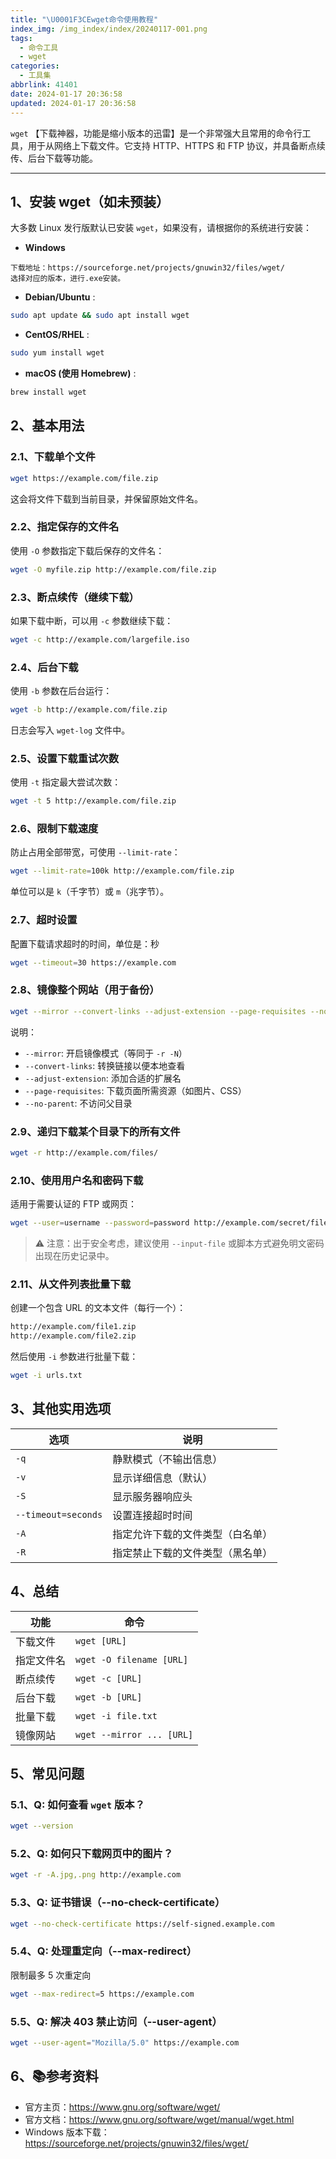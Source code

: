```yaml
---
title: "\U0001F3CE️wget命令使用教程"
index_img: /img_index/index/20240117-001.png
tags:
  - 命令工具
  - wget
categories:
  - 工具集
abbrlink: 41401
date: 2024-01-17 20:36:58
updated: 2024-01-17 20:36:58
---
```








`wget` 【下载神器，功能是缩小版本的迅雷】是一个非常强大且常用的命令行工具，用于从网络上下载文件。它支持 HTTP、HTTPS 和 FTP 协议，并具备断点续传、后台下载等功能。

<!--more-->

<hr />

## 1、安装 wget（如未预装）

大多数 Linux 发行版默认已安装 `wget`，如果没有，请根据你的系统进行安装：

- **Windows**
```
下载地址：https://sourceforge.net/projects/gnuwin32/files/wget/
选择对应的版本，进行.exe安装。
```

- **Debian/Ubuntu** :

```bash
sudo apt update && sudo apt install wget
```

- **CentOS/RHEL** :

```bash
sudo yum install wget
```

- **macOS (使用 Homebrew)** :

```bash
brew install wget
```



## 2、基本用法

### 2.1、下载单个文件

```bash
wget https://example.com/file.zip 
```
这会将文件下载到当前目录，并保留原始文件名。

### 2.2、指定保存的文件名

使用 `-O` 参数指定下载后保存的文件名：

```bash
wget -O myfile.zip http://example.com/file.zip
```

### 2.3、断点续传（继续下载）

如果下载中断，可以用 `-c` 参数继续下载：
```bash
wget -c http://example.com/largefile.iso
```

### 2.4、后台下载

使用 `-b` 参数在后台运行：

```bash
wget -b http://example.com/file.zip
```
日志会写入 `wget-log` 文件中。

### 2.5、设置下载重试次数

使用 `-t` 指定最大尝试次数：

```bash
wget -t 5 http://example.com/file.zip
```

### 2.6、限制下载速度

防止占用全部带宽，可使用 `--limit-rate`：

```bash
wget --limit-rate=100k http://example.com/file.zip
```
单位可以是 `k`（千字节）或 `m`（兆字节）。

### 2.7、超时设置

配置下载请求超时的时间，单位是：秒

```bash
wget --timeout=30 https://example.com
```

### 2.8、镜像整个网站（用于备份）

```bash
wget --mirror --convert-links --adjust-extension --page-requisites --no-parent http://example.com
```

说明：
- `--mirror`: 开启镜像模式（等同于 `-r -N`）
- `--convert-links`: 转换链接以便本地查看
- `--adjust-extension`: 添加合适的扩展名
- `--page-requisites`: 下载页面所需资源（如图片、CSS）
- `--no-parent`: 不访问父目录

### 2.9、递归下载某个目录下的所有文件

```bash
wget -r http://example.com/files/
```

### 2.10、使用用户名和密码下载

适用于需要认证的 FTP 或网页：

```bash
wget --user=username --password=password http://example.com/secret/file.zip
```
> ⚠️ 注意：出于安全考虑，建议使用 `--input-file` 或脚本方式避免明文密码出现在历史记录中。 


### 2.11、从文件列表批量下载

创建一个包含 URL 的文本文件（每行一个）：

```bash
http://example.com/file1.zip
http://example.com/file2.zip
```

然后使用 `-i` 参数进行批量下载：

```bash
wget -i urls.txt
```

## 3、其他实用选项

| 选项                | 说明                             |
| ------------------- | -------------------------------- |
| `-q`                | 静默模式（不输出信息）           |
| `-v`                | 显示详细信息（默认）             |
| `-S`                | 显示服务器响应头                 |
| `--timeout=seconds` | 设置连接超时时间                 |
| `-A`                | 指定允许下载的文件类型（白名单） |
| `-R`                | 指定禁止下载的文件类型（黑名单） |




## 4、总结

| 功能       | 命令                      |
| ---------- | ------------------------- |
| 下载文件   | `wget [URL]`              |
| 指定文件名 | `wget -O filename [URL]`  |
| 断点续传   | `wget -c [URL]`           |
| 后台下载   | `wget -b [URL]`           |
| 批量下载   | `wget -i file.txt`        |
| 镜像网站   | `wget --mirror ... [URL]` |



## 5、常见问题

### 5.1、Q: 如何查看 `wget` 版本？

```bash
wget --version
```

### 5.2、Q: 如何只下载网页中的图片？

```bash
wget -r -A.jpg,.png http://example.com
```

### 5.3、Q: 证书错误（--no-check-certificate）
```bash
wget --no-check-certificate https://self-signed.example.com
```

### 5.4、Q: 处理重定向（--max-redirect）

限制最多 5 次重定向
```bash
wget --max-redirect=5 https://example.com
```

### 5.5、Q: 解决 403 禁止访问（--user-agent）
```bash
wget --user-agent="Mozilla/5.0" https://example.com
```



## 6、📚参考资料

- 官方主页：https://www.gnu.org/software/wget/
- 官方文档：https://www.gnu.org/software/wget/manual/wget.html
 - Windows 版本下载：https://sourceforge.net/projects/gnuwin32/files/wget/

